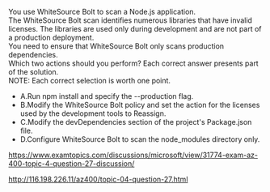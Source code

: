 You use WhiteSource Bolt to scan a Node.js application.<br/>The WhiteSource Bolt scan identifies numerous libraries that have invalid licenses. The libraries are used only during development and are not part of a production deployment.<br/>You need to ensure that WhiteSource Bolt only scans production dependencies.<br/>Which two actions should you perform? Each correct answer presents part of the solution.<br/>NOTE: Each correct selection is worth one point.<br/><ul><li class="multi-choice-item correct-hidden"><span class="multi-choice-letter" data-choice-letter="A">A.</span>Run npm install and specify the --production flag.</li><li class="multi-choice-item"><span class="multi-choice-letter" data-choice-letter="B">B.</span>Modify the WhiteSource Bolt policy and set the action for the licenses used by the development tools to Reassign.</li><li class="multi-choice-item correct-hidden"><span class="multi-choice-letter" data-choice-letter="C">C.</span>Modify the devDependencies section of the project's Package.json file.</li><li class="multi-choice-item"><span class="multi-choice-letter" data-choice-letter="D">D.</span>Configure WhiteSource Bolt to scan the node_modules directory only.</li></ul><p><a href="https://www.examtopics.com/discussions/microsoft/view/31774-exam-az-400-topic-4-question-27-discussion/">https://www.examtopics.com/discussions/microsoft/view/31774-exam-az-400-topic-4-question-27-discussion/</a></p><p><a href="http://116.198.226.11/az400/topic-04-question-27.html">http://116.198.226.11/az400/topic-04-question-27.html</a></p><script src="https://giscus.app/client.js"                    data-repo="azsamples/az204"                    data-repo-id="R_kgDOMRXzDQ"                    data-category="General"                    data-category-id="DIC_kwDOMRXzDc4Cgi27"                    data-mapping="pathname"                    data-strict="0"                    data-reactions-enabled="0"                    data-emit-metadata="0"                    data-input-position="bottom"                    data-theme="preferred_color_scheme"                    data-lang="en"                    crossorigin="anonymous"                    async>                    </script>